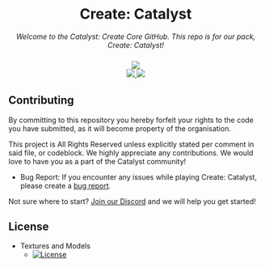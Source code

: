 <h1 align="center">Create: Catalyst</h1> 

<p align="center">
  <i>Welcome to the Catalyst: Create Core GitHub. This repo is for our pack, Create: Catalyst!</i>
</p>

<h3 align="center">
  <!--<a href="https://github.com/Catalyst-Studios/catalystguides/pulls">
    <img src="https://img.shields.io/github/issues-pr/Catalyst-Studios/Little-Bit-Large.svg">
  </a>-->
  <a href="https://github.com/Catalyst-Studios/Catalyst-Graves/issues">
    <img src="https://img.shields.io/github/issues/Catalyst-Studios/Create_Pack.svg">
  </a>
</br>
  <!--<a href="https://legacy.curseforge.com/minecraft/modpacks/little-bit-large">
    <img src="https://cf.way2muchnoise.eu/author/CatalystStudios.svg">
  </a>-->
  <a href="https://discord.gg/YCHPXeW9GZ">
    <img src="https://img.shields.io/discord/1131757660253995029?label=Discord&color=5865F2">
  </a>
  <a href="https://twitter.com/CatalystModpack">
    <img src="https://img.shields.io/twitter/follow/CatalystModpack?style=social">
  </a>
</h3>

## Contributing

By committing to this repository you hereby forfeit your rights to the code you have submitted, as it will become property of the organisation. 

This project is All Rights Reserved unless explicitly stated per comment in said file, or codeblock. We highly appreciate any contributions. We would love to have you as a part of the Catalyst community!

- Bug Report: If you encounter any issues while playing Create: Catalyst, please create a [bug report](https://github.com/Catalyst-Studios/Create_Pack/issues/new).

Not sure where to start? [Join our Discord](https://discord.gg/YCHPXeW9GZ) and we will help you get started!







## License


* Textures and Models
  - [![License](https://img.shields.io/badge/License-CC%20BY--NC--SA%203.0-yellow.svg?style=flat-square)](https://creativecommons.org/licenses/by-nc-sa/3.0/)
